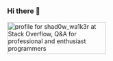 ### Hi there 👋


<a href="https://stackoverflow.com/users/6505847/azycrw4282"><img src="https://stackoverflow.com/users/flair/6505847.png?theme=clean" width="230" height="75" alt="profile for shad0w_wa1k3r at Stack Overflow, Q&amp;A for professional and enthusiast programmers" title="profile for AzyCrw4282 at Stack Overflow, Q&amp;A for professional and enthusiast programmers"></a>


<!--
**AzyCrw4282/azycrw4282** is a ✨ _special_ ✨ repository because its `README.md` (this file) appears on your GitHub profile.

Here are some ideas to get you started:

- 🔭 I’m currently working on ...
- 🌱 I’m currently learning ...
- 👯 I’m looking to collaborate on ...
- 🤔 I’m looking for help with ...
- 💬 Ask me about ...
- 📫 How to reach me: ...
- 😄 Pronouns: ...
- ⚡ Fun fact: ...


-->


